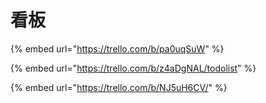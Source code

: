 # 看板

{% embed url="https://trello.com/b/pa0uqSuW" %}

{% embed url="https://trello.com/b/z4aDgNAL/todolist" %}

{% embed url="https://trello.com/b/NJ5uH6CV/" %}

